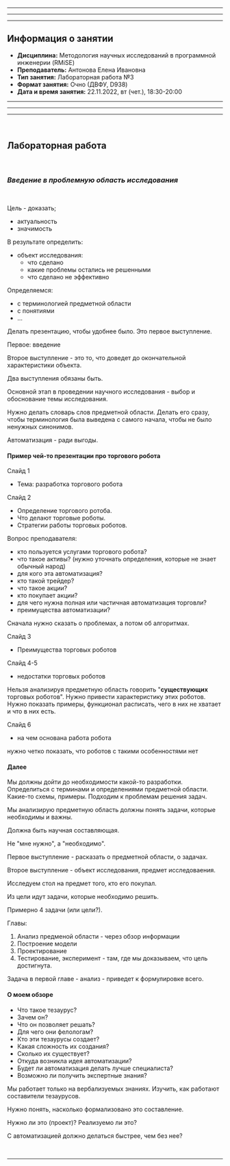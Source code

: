___
___
___
## Информация о занятии
- __Дисциплина:__ Методология научных исследований в программной инженерии (RMiSE)
- __Преподаватель:__ Антонова Елена Ивановна
- __Тип занятия:__ Лабораторная работа №3
- __Формат занятия:__ Очно (ДВФУ, D938)
- __Дата и время занятия:__ 22.11.2022, вт (чет.), 18:30-20:00
___
___
___

&nbsp;

## Лабораторная работа

&nbsp;

### ___Введение в проблемную область исследования___

&nbsp;

Цель - доказать;
- актуальность
- значимость

В результате определить:
- объект исследования:
    - что сделано
    - какие проблемы остались не решенными
    - что сделано не эффективно

Определяемся:
- с терминологией предметной области
- с понятиями
- ...

Делать презентацию, чтобы удобнее было.
Это первое выступление.

Первое: введение

Второе выступление - это то, что доведет до окончательной характеристики
объекта.

Два выступления обязаны быть.

Основной этап в проведении научного исследования - выбор и обоснование темы
исследования.

Нужно делать словарь слов предметной области.
Делать его сразу, чтобы терминология была выведена с самого начала, чтобы
не было ненужных синонимов.

Автоматизация - ради выгоды.

#### __Пример чей-то презентации про торгового робота__

Слайд 1
- Тема: разработка торгового робота

Слайд 2
- Определение торгового ротоба.
- Что делают торговые роботы.
- Стратегии работы торговых роботов.

Вопрос преподавателя:
- кто пользуется услугами торгового робота?
- что такое активы? (нужно уточнать определения, которые не знает обычный
народ)
- для кого эта автоматизация?
- кто такой трейдер?
- что такое акции?
- кто покупает акции?
- для чего нужна полная или частичная автоматизация торговли?
- преимущества автоматизации?

Сначала нужно сказать о проблемах, а потом об алгоритмах.

Слайд 3
- Преимущества торговых роботов

Слайд 4-5
- недостатки торговых роботов

Нельзя анализируя предметную область говорить "__существующих__ торговых
роботов". Нужно привести характеристику этих роботов.
Нужно показать примеры, функционал расписать, чего в них не хватает и что
в них есть.

Слайд 6
- на чем основана работа робота

нужно четко показать, что роботов с такими особенностями нет

#### __Далее__

Мы должны дойти до необходимости какой-то разработки.
Определиться с терминами и определениями предметной области.
Какие-то схемы, примеры.
Подходим к проблемам решения задач.

Мы анализирую предметную область должны понять задачи, которые необходимы
и важны.

Должна быть научная составляющая.

Не "мне нужно", а "необходимо".

Первое выступление - расказать о предметной области, о задачах.

Второе выступление - объект исследования, предмет исследоваения.

Исследуем стол на предмет того, кто его покупал.

Из цели идут задачи, которые необходимо решить.

Примерно 4 задачи (или цели?).

Главы:
1. Анализ предменой области - через обзор информации
2. Построение модели
3. Проектирование
4. Тестирование, эксперимент - там, где мы доказываем, что цель достигнута.

Задача в первой главе - анализ - приведет к формулировке всего.

#### __О моем обзоре__

- Что такое тезаурус?
- Зачем он?
- Что он позволяет решать?
- Для чего они фелологам?
- Кто эти тезаурусы создает?
- Какая сложность их создания?
- Сколько их существует?
- Откуда возникла идея автоматизации?
- Будет ли автоматизация делать лучше специалиста?
- Возможно ли получить экспертные знания?

Мы работает только на вербализуемых знаниях.
Изучить, как работают составители тезаурусов.

Нужно понять, насколько формализовано это составление.

Нужно ли это (проект)?
Реализуемо ли это?

С автоматизацией должно делаться быстрее, чем без нее?

&nbsp;

___